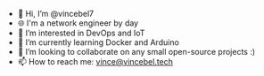 - 👋 Hi, I’m @vincebel7
- 🌐 I'm a network engineer by day
- 👀 I’m interested in DevOps and IoT
- 🌱 I’m currently learning Docker and Arduino
- 💞️ I’m looking to collaborate on any small open-source projects :)
- 📫 How to reach me: vince@vincebel.tech

<!---
vincebel7/vincebel7 is a ✨ special ✨ repository because its `README.md` (this file) appears on your GitHub profile.
You can click the Preview link to take a look at your changes.
--->
